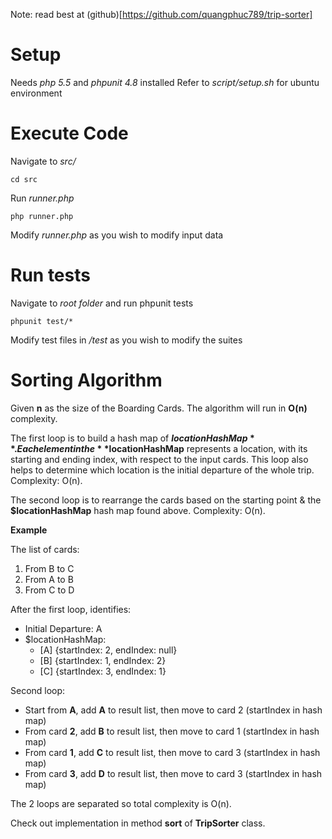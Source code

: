 Note: read best at (github)[https://github.com/quangphuc789/trip-sorter]

# Setup
Needs *php 5.5* and *phpunit 4.8* installed
Refer to *script/setup.sh* for ubuntu environment

# Execute Code
Navigate to *src/*
```
cd src
```
Run *runner.php*
```
php runner.php
```
Modify *runner.php* as you wish to modify input data

# Run tests
Navigate to *root folder* and run phpunit tests
```
phpunit test/*
```
Modify test files in */test* as you wish to modify the suites

# Sorting Algorithm

Given **n** as the size of the Boarding Cards. The algorithm will run in **O(n)** complexity.

The first loop is to build a hash map of **$locationHashMap**. Each element in the **$locationHashMap** represents a location, with its starting and ending index, with respect to the input cards. This loop also helps to determine which location is the initial departure of the whole trip. Complexity: O(n).

The second loop is to rearrange the cards based on the starting point & the **$locationHashMap** hash map found above. Complexity: O(n).

**Example**

The list of cards:
1. From B to C
2. From A to B
3. From C to D

After the first loop, identifies:   
* Initial Departure: A  
* $locationHashMap: 
    + [A] {startIndex: 2, endIndex: null}       
    + [B] {startIndex: 1, endIndex: 2}          
    + [C] {startIndex: 3, endIndex: 1}      

Second loop:
* Start from **A**, add **A** to result list, then move to card 2 (startIndex in hash map)  
* From card **2**, add **B** to result list, then move to card 1 (startIndex in hash map)   
* From card **1**, add **C** to result list, then move to card 3 (startIndex in hash map)   
* From card **3**, add **D** to result list, then move to card 3 (startIndex in hash map)       

The 2 loops are separated so total complexity is O(n).

Check out implementation in method **sort** of **TripSorter** class.